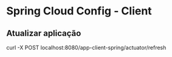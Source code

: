 # Spring Cloud Config - Client

## Atualizar aplicação

curl -X POST localhost:8080/app-client-spring/actuator/refresh
